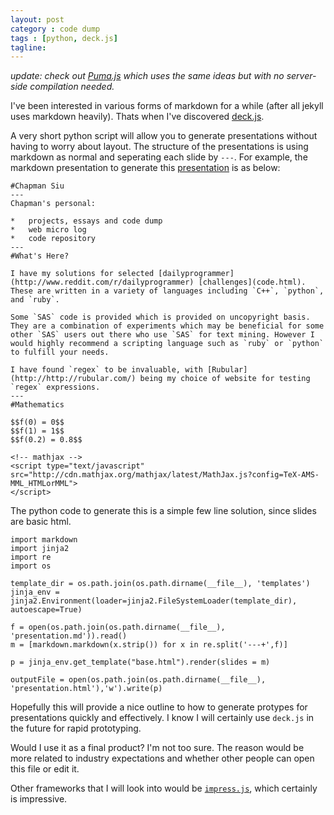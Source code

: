 ```yaml
---
layout: post
category : code dump
tags : [python, deck.js]
tagline: 
---
```


_update: check out [Puma.js](http://chappers.github.io/puma/) which uses the same ideas but with no server-side compilation needed._

I've been interested in various forms of markdown for a while (after all jekyll uses markdown heavily). Thats when I've discovered [deck.js](http://imakewebthings.com/deck.js/). 

A very short python script will allow you to generate presentations without having to worry about layout. The structure of the presentations is using markdown as normal and seperating each slide by `---`. For example, the markdown presentation to generate this [presentation](https://googledrive.com/host/0ByHWFFfBDxCFZ1ctMk9MRjBXc0U/deckjs/presentation.html) is as below:

	#Chapman Siu
	---
	Chapman's personal:  

	*	projects, essays and code dump
	*	web micro log
	*	code repository
	---
	#What's Here?  

	I have my solutions for selected [dailyprogrammer](http://www.reddit.com/r/dailyprogrammer) [challenges](code.html).  
	These are written in a variety of languages including `C++`, `python`, and `ruby`.

	Some `SAS` code is provided which is provided on uncopyright basis. They are a combination of experiments which may be beneficial for some other `SAS` users out there who use `SAS` for text mining. However I would highly recommend a scripting language such as `ruby` or `python` to fulfill your needs.  

	I have found `regex` to be invaluable, with [Rubular](http://http://rubular.com/) being my choice of website for testing `regex` expressions.
	---
	#Mathematics

	$$f(0) = 0$$
	$$f(1) = 1$$
	$$f(0.2) = 0.8$$

	<!-- mathjax --> 
	<script type="text/javascript"
	src="http://cdn.mathjax.org/mathjax/latest/MathJax.js?config=TeX-AMS-MML_HTMLorMML">
	</script>

The python code to generate this is a simple few line solution, since slides are basic html.

	import markdown
	import jinja2
	import re
	import os

	template_dir = os.path.join(os.path.dirname(__file__), 'templates')
	jinja_env = jinja2.Environment(loader=jinja2.FileSystemLoader(template_dir), autoescape=True)

	f = open(os.path.join(os.path.dirname(__file__), 'presentation.md')).read()
	m = [markdown.markdown(x.strip()) for x in re.split('---+',f)]

	p = jinja_env.get_template("base.html").render(slides = m)

	outputFile = open(os.path.join(os.path.dirname(__file__), 'presentation.html'),'w').write(p)

Hopefully this will provide a nice outline to how to generate protypes for presentations quickly and effectively. I know I will certainly use `deck.js` in the future for rapid prototyping. 

Would I use it as a final product? I'm not too sure. The reason would be more related to industry expectations and whether other people can open this file or edit it. 

Other frameworks that I will look into would be [`impress.js`](http://bartaz.github.com/impress.js/), which certainly is impressive.
